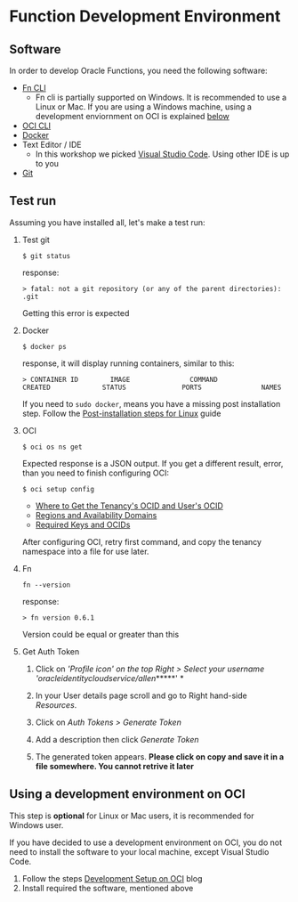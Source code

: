 # Function Development Environment

## Software
In order to develop Oracle Functions, you need the following software:
- [Fn CLI](https://github.com/fnproject/fn#install-cli-tool)
    - Fn cli is partially supported on Windows. It is recommended to use a Linux or Mac. If you are using a Windows machine, using a development enviornment on OCI is explained [below](#using-a-development-environment-on-oci)
- [OCI CLI](https://docs.oracle.com/en-us/iaas/Content/API/SDKDocs/cliinstall.htm)
- [Docker](https://docs.docker.com/engine/install/)
- Text Editor / IDE
    - In this workshop we picked [Visual Studio Code](https://code.visualstudio.com/download). Using other IDE is up to you
- [Git](https://git-scm.com/downloads)

## Test run
Assuming you have installed all, let's make a test run:
1. Test git
    ```shell
    $ git status
    ```
    response:
    ```shell
    > fatal: not a git repository (or any of the parent directories): .git
    ```
    Getting this error is expected
2. Docker
    ```shell
    $ docker ps
    ```
    response, it will display running containers, similar to this:
    ```shell
    > CONTAINER ID        IMAGE               COMMAND             CREATED             STATUS              PORTS               NAMES
    ```
    If you need to `sudo docker`, means you have a missing post installation step. Follow the [Post-installation steps for Linux](https://docs.docker.com/engine/install/linux-postinstall/) guide
3. OCI
    ```shell
    $ oci os ns get
    ```
    Expected response is a JSON output. If you get a different result, error, than you need to finish configuring OCI:
    ```shell
    $ oci setup config
    ```
    - [Where to Get the Tenancy's OCID and User's OCID](https://docs.oracle.com/en-us/iaas/Content/API/Concepts/apisigningkey.htm#five)
    - [Regions and Availability Domains](https://docs.oracle.com/en-us/iaas/Content/General/Concepts/regions.htm#top)
    - [Required Keys and OCIDs](https://docs.oracle.com/en-us/iaas/Content/API/Concepts/apisigningkey.htm)
    
    After configuring OCI, retry first command, and copy the tenancy namespace into a file for use later.
4. Fn
    ```shell
    fn --version
    ```
    response:
    ```shell
    > fn version 0.6.1
    ```
    Version could be equal or greater than this

5. Get Auth Token

    1. Click on *'Profile icon' on the top Right > Select your username 'oracleidentitycloudservice/allen******' *

    2. In your User details page scroll and go to Right hand-side *Resources*.

    3. Click on *Auth Tokens > Generate Token*

    4. Add a description then click *Generate Token*

    5. The generated token appears. **Please click on copy and save it in a file somewhere. You cannot retrive it later**

## Using a development environment on OCI
This step is **optional** for Linux or Mac users, it is recommended for Windows user.

If you have decided to use a development environment on OCI, you do not need to install the software to your local machine, except Visual Studio Code.

1. Follow the steps [Development Setup on OCI](https://blogs.oracle.com/imc/development-on-oci) blog
2. Install required the software, mentioned above

